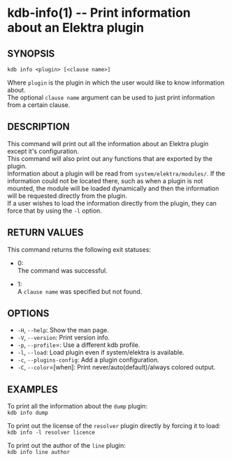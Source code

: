 kdb-info(1) -- Print information about an Elektra plugin
========================================================

## SYNOPSIS

`kdb info <plugin> [<clause name>]`  

Where `plugin` is the plugin in which the user would like to know information about.  
The optional `clause name` argument can be used to just print information from a certain clause.  

## DESCRIPTION

This command will print out all the information about an Elektra plugin except it's configuration.  
This command will also print out any functions that are exported by the plugin.  
Information about a plugin will be read from `system/elektra/modules/`. If the information could not be located there, such as when a plugin is not mounted, the module will be loaded dynamically and then the information will be requested directly from the plugin.  
If a user wishes to load the information directly from the plugin, they can force that by using the `-l` option.  

## RETURN VALUES

This command returns the following exit statuses:  

* 0:  
  The command was successful.  

* 1:  
  A `clause name` was specified but not found.  

## OPTIONS

- `-H`, `--help`:
  Show the man page.
- `-V`, `--version`:
  Print version info.
- `-p`, `--profile`=<profile>:
  Use a different kdb profile.
- `-l`, `--load`:
  Load plugin even if system/elektra is available.
- `-c`, `--plugins-config`:
  Add a plugin configuration.
- `-C`, `--color`=[when]:
  Print never/auto(default)/always colored output.

## EXAMPLES

To print all the information about the `dump` plugin:  
`kdb info dump`  

To print out the license of the `resolver` plugin directly by forcing it to load:  
`kdb info -l resolver licence`  

To print out the author of the `line` plugin:  
`kdb info line author`  

